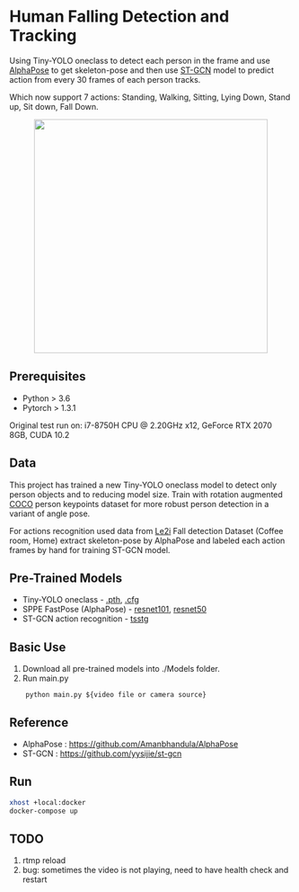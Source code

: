 <h1> Human Falling Detection and Tracking </h1>

Using Tiny-YOLO oneclass to detect each person in the frame and use 
[AlphaPose](https://github.com/MVIG-SJTU/AlphaPose) to get skeleton-pose and then use
[ST-GCN](https://github.com/yysijie/st-gcn) model to predict action from every 30 frames 
of each person tracks.

Which now support 7 actions: Standing, Walking, Sitting, Lying Down, Stand up, Sit down, Fall Down.

<div align="center">
    <img src="sample1.gif" width="416">
</div>

## Prerequisites

- Python > 3.6
- Pytorch > 1.3.1

Original test run on: i7-8750H CPU @ 2.20GHz x12, GeForce RTX 2070 8GB, CUDA 10.2

## Data

This project has trained a new Tiny-YOLO oneclass model to detect only person objects and to reducing 
model size. Train with rotation augmented [COCO](http://cocodataset.org/#home) person keypoints dataset 
for more robust person detection in a variant of angle pose.

For actions recognition used data from [Le2i](http://le2i.cnrs.fr/Fall-detection-Dataset?lang=fr)
Fall detection Dataset (Coffee room, Home) extract skeleton-pose by AlphaPose and labeled each action 
frames by hand for training ST-GCN model.

## Pre-Trained Models

- Tiny-YOLO oneclass - [.pth](https://drive.google.com/file/d/1obEbWBSm9bXeg10FriJ7R2cGLRsg-AfP/view?usp=sharing),
[.cfg](https://drive.google.com/file/d/19sPzBZjAjuJQ3emRteHybm2SG25w9Wn5/view?usp=sharing)
- SPPE FastPose (AlphaPose) - [resnet101](https://drive.google.com/file/d/1N2MgE1Esq6CKYA6FyZVKpPwHRyOCrzA0/view?usp=sharing),
[resnet50](https://drive.google.com/file/d/1IPfCDRwCmQDnQy94nT1V-_NVtTEi4VmU/view?usp=sharing)
- ST-GCN action recognition - [tsstg](https://drive.google.com/file/d/1mQQ4JHe58ylKbBqTjuKzpwN2nwKOWJ9u/view?usp=sharing)

## Basic Use

1. Download all pre-trained models into ./Models folder.
2. Run main.py
```
    python main.py ${video file or camera source}
```

## Reference

- AlphaPose : https://github.com/Amanbhandula/AlphaPose
- ST-GCN : https://github.com/yysijie/st-gcn

## Run
```bash
xhost +local:docker
docker-compose up
```

## TODO
1. rtmp reload
2. bug: sometimes the video is not playing, need to have health check and restart